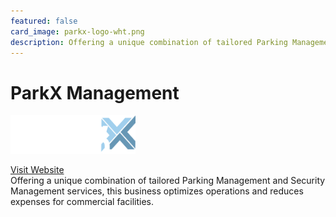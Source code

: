 ```yaml
---
featured: false
card_image: parkx-logo-wht.png
description: Offering a unique combination of tailored Parking Management and Security Management services, this business optimizes operations and reduces expenses for commercial facilities.
---
```


# ParkX Management
<img src="parkx-logo-wht.png" alt="Logo" style="max-width: 200px; height: auto;">

<a href="https://www.parkxmanagement.com/">Visit Website</a>  
Offering a unique combination of tailored Parking Management and Security Management services, this business optimizes operations and reduces expenses for commercial facilities.
